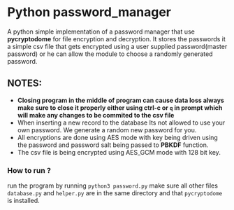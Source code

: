 # Python password_manager
A python simple implementation of a password manager that use **pycryptodome** for file encryption and decryption. It stores the passwords it a simple csv file that gets encrypted using a user supplied password(master password) or he can allow the module to choose a randomly generated password.

## NOTES:

- **Closing program in the middle of program can cause data loss always make sure to close it properly either using ctrl-c or `q` in prompt
 which will make any changes to be commited to the csv file**
- When inserting a new record to the database Its not allowed to use your own password. We generate a random new password for you.
- All encryptions are done using AES mode with key being driven using the password and password salt being passed to **PBKDF** function.
- The csv file is being encrypted using AES_GCM mode with 128 bit key.

### How to run ?
run the program by running ```python3 password.py``` make sure all other files ```database.py``` and ```helper.py``` are in the same directory and that ```pycryptodome``` is installed.
